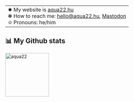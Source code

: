 <!--Intro Text-->

<!-- ## [![Typing SVG](https://readme-typing-svg.herokuapp.com?color=%2336BCF7&duration=6000&lines=Hi!+I'm++Aqua22+%F0%9F%91%8B;I+like+domains+and+websites.)](https://git.io/typing-svg) -->

<br>

<!--Skill badges-->
<!--<div>
  <code><img height="40" src="assets/bash.png"></code>
  <code><img height="40" src="assets/cpp.png"></code>
  <code><img height="40" src="assets/cs.png"></code>
  <code><img height="40" src="assets/js.png"></code>
  <code><img height="40" src="assets/python.png"></code>
  <code><img height="40" src="assets/java-logo.png"></code>
</div>
<br><br>-->

<!--Content IDK bruh-->
<table>
  <tr>
    <td valign="center">
        ✹ My website is <a href="https://aqua22.hu">aqua22.hu</a><br>
        <!--✦ I’m currently learning Python, Java, Javascript 🌱 <br>-->
      ❃ How to reach me: <a href="mailto://hello@aqua22.hu">hello@aqua22.hu</a>, <a href="https://wetdry.world/@aqua22">Mastodon</a><br>
        ✫  Pronouns: he/him<br>
    </td>
    <!--<td>
        <img align="left" src="assets/macbook.svg" width="312px" heigth="188px" />
    </td>-->
  </tr>
</table>

<!--Github Stats-->

## 📊 My Github stats

<div>
  <img align="top" src="https://github-readme-stats.vercel.app/api?username=aqua22&show_icons=true&theme=radical" alt="aqua22" height="137px">

<div>

<a hfer="https://discord.com/users/756155013742460958" rel="nofollow">
  
 
<!--# ⭐ Top repo
  
[![Readme Card](https://github-readme-stats.vercel.app/api/pin/?username=arun007coder&repo=SectorOS&theme=radical)](https://github.com/arun007coder/wikifox)-->

 <!--<hr>-->

<!--Social badges-->

<!--## ✌️ Me at the internet-->

<!--[![Gmail](https://img.shields.io/badge/Gmail-D14836?style=for-the-badge&logo=gmail&logoColor=white)](mailto:insert@email.here)-->
<!--[![Twitter](https://img.shields.io/badge/Twitter-1DA1F2?style=for-the-badge&logo=twitter&logoColor=white)](https://twitter.com/aqua22)-->
